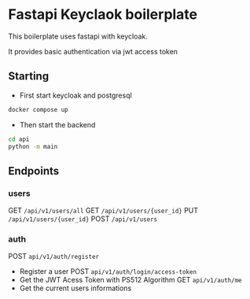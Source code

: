# Fastapi Keyclaok boilerplate

This boilerplate uses fastapi with keycloak.

It provides basic authentication via jwt access token

## Starting
- First start keycloak and postgresql
```sh
docker compose up
```
- Then start the backend
```sh
cd api
python -m main
```

## Endpoints

### users
GET `/api/v1/users/all`
GET `/api/v1/users/{user_id}`
PUT `/api/v1/users/{user_id}`
POST `/api/v1/users`

### auth
POST `api/v1/auth/register`
- Register a user
POST `api/v1/auth/login/access-token`
- Get the JWT Acess Token with PS512 Algorithm
GET `api/v1/auth/me`
- Get the current users informations
